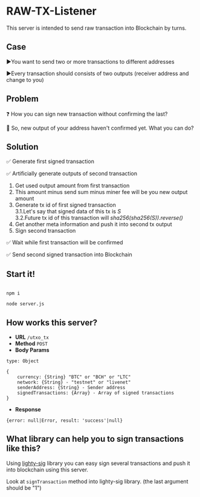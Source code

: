 # RAW-TX-Listener
This server is intended to send raw transaction into Blockchain by turns.

## Case
▶️You want to send two or more transactions to different addresses

▶️Every transaction should consists of two outputs (receiver address and change to you)

## Problem
❓ How you can sign new transaction without confirming the last?

🤔 So, new output of your address haven't confirmed yet. What you can do?

## Solution
✅ Generate first signed transaction

✅ Artificially generate outputs of second transaction

1. Get used output amount from first transaction
2. This amount minus send sum minus miner fee will be you new output amount
3. Generate tx id of first signed transaction  
  3.1.Let's say that signed data of this tx is *S*  
  3.2.Future tx id of this transaction will *sha256(sha256(S)).reverse()*  
4. Get another meta information and push it into second tx output  
5. Sign second transaction  

✅ Wait while first transaction will be confirmed

✅ Send second signed transaction into Blockchain

## Start it!
```

npm i

node server.js

```

## How works this server?
* **URL**
```/utxo_tx```
* **Method**
  `POST`
*  **Body Params**
```
type: Object

{
    currency: {String} "BTC" or "BCH" or "LTC"
    network: {String} - "testnet" or "livenet"
    senderAddress: {String} - Sender address
    signedTransactions: {Array} - Array of signed transactions
}
```
*  **Response**
```
{error: null|Error, result: 'success'|null}
```

##  **What library can help you to sign transactions like this?**
Using [lighty-sig](https://github.com/button-tech/lighty-sig) library you can easy sign several transactions and push it into blockchain using this server.

Look at `signTransaction` method into lighty-sig library. (the last argument should be "1")
